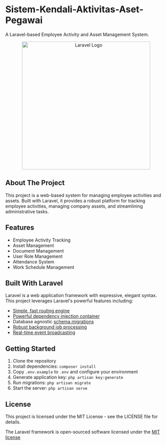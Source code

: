 # Sistem-Kendali-Aktivitas-Aset-Pegawai

A Laravel-based Employee Activity and Asset Management System.

<p align="center"><a href="https://laravel.com" target="_blank"><img src="https://raw.githubusercontent.com/laravel/art/master/logo-lockup/5%20SVG/2%20CMYK/1%20Full%20Color/laravel-logolockup-cmyk-red.svg" width="400" alt="Laravel Logo"></a></p>

## About The Project

This project is a web-based system for managing employee activities and assets. Built with Laravel, it provides a robust platform for tracking employee activities, managing company assets, and streamlining administrative tasks.

## Features

- Employee Activity Tracking
- Asset Management
- Document Management
- User Role Management
- Attendance System
- Work Schedule Management

## Built With Laravel

Laravel is a web application framework with expressive, elegant syntax. This project leverages Laravel's powerful features including:

- [Simple, fast routing engine](https://laravel.com/docs/routing)
- [Powerful dependency injection container](https://laravel.com/docs/container)
- Database agnostic [schema migrations](https://laravel.com/docs/migrations)
- [Robust background job processing](https://laravel.com/docs/queues)
- [Real-time event broadcasting](https://laravel.com/docs/broadcasting)

## Getting Started

1. Clone the repository
2. Install dependencies: `composer install`
3. Copy `.env.example` to `.env` and configure your environment
4. Generate application key: `php artisan key:generate`
5. Run migrations: `php artisan migrate`
6. Start the server: `php artisan serve`

## License

This project is licensed under the MIT License - see the LICENSE file for details.

The Laravel framework is open-sourced software licensed under the [MIT license](https://opensource.org/licenses/MIT)
